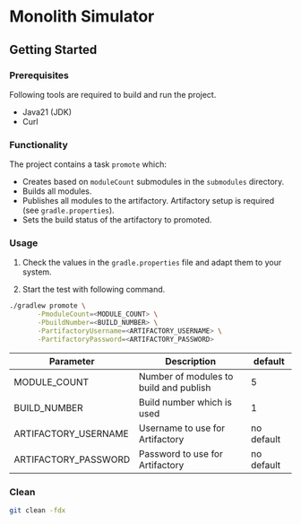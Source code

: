 # Monolith Simulator

## Getting Started

### Prerequisites

Following tools are required to build and run the project.

- Java21 (JDK)
- Curl

### Functionality

The project contains a task `promote` which:

- Creates based on `moduleCount` submodules in the `submodules` directory.
- Builds all modules.
- Publishes all modules to the artifactory. Artifactory setup is required (see `gradle.properties`).
- Sets the build status of the artifactory to promoted.

### Usage

1. Check the values in the `gradle.properties` file and adapt them to your system.

2. Start the test with following command.

 ```bash
 ./gradlew promote \
        -PmoduleCount=<MODULE_COUNT> \
        -PbuildNumber=<BUILD_NUMBER> \
        -PartifactoryUsername=<ARTIFACTORY_USERNAME> \
        -PartifactoryPassword=<ARTIFACTORY_PASSWORD>
 ```

| Parameter            | Description                            | default    |
|----------------------|----------------------------------------|------------|
| MODULE_COUNT         | Number of modules to build and publish | 5          |
| BUILD_NUMBER         | Build number which is used             | 1          |
| ARTIFACTORY_USERNAME | Username to use for Artifactory        | no default |
| ARTIFACTORY_PASSWORD | Password to use for Artifactory        | no default |

### Clean

```bash
git clean -fdx
```